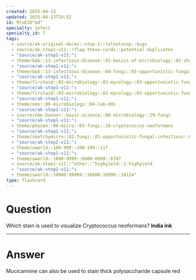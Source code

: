 ```yaml
---
created: 2025-04-13
updated: 2025-04-13T10:52
id: M)uE3O^md^
specialty: infect
specialty_id: 7
tags:
  - source/ak-original-decks::step-1::lolnotacop::bugs
  - source/ak-step1-v11::!flag-these-cards::potential-duplicates
  - "source/ak-step1-v11:": 
  - theme/b&b::13-infectious-disease::01-basics-of-microbiology::02-shapes-&-stains
  - "source/ak-step1-v11:": 
  - theme/b&b::13-infectious-disease::04-fungi::03-opportunistic-fungal-infections
  - "source/ak-step1-v11:": 
  - theme/firstaid::03-microbiology::03-mycology::03-opportunistic-fungal-infections
  - "source/ak-step1-v11:": 
  - theme/firstaid::03-microbiology::03-mycology::03-opportunistic-fungal-infections::cryptococcus-neoformans
  - "source/ak-step1-v11:": 
  - theme/ome::08-microbiology::04-lab-ddx
  - "source/ak-step1-v11:": 
  - source/ome-banner::basic-science::08-microbiology::29-fungi
  - "source/ak-step1-v11:": 
  - theme/physeo::06-micro::03-fungi::10-cryptococcus-neoformans
  - "source/ak-step1-v11:": 
  - theme/sketchymicro::02-fungi::03-opportunistic-fungal-infections::03-cryptococcus-neoformans
  - "source/ak-step1-v11:": 
  - theme/uworld::100-999::100-199::117
  - "source/ak-step1-v11:": 
  - theme/uworld::1000-9999::6000-6999::6787
  - source/ak-step1-v11::^other::^highyield::1-highyield
  - "source/ak-step2-v11:": 
  - theme/uworld::10000-99999::16000-16999::16124"
type: flashcard
---
```


# Question
Which stain is used to visualize Cryptococcus neoformans?   **India ink**

---

# Answer
Mucicarmine can also be used to stain thick polysaccharide capsule red